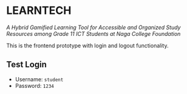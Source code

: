 # LEARNTECH
_A Hybrid Gamified Learning Tool for Accessible and Organized Study Resources among Grade 11 ICT Students at Naga College Foundation_

This is the frontend prototype with login and logout functionality.

## Test Login
- Username: `student`
- Password: `1234`
